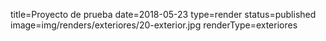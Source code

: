 title=Proyecto de prueba
date=2018-05-23
type=render
status=published
image=img/renders/exteriores/20-exterior.jpg
renderType=exteriores
~~~~~~